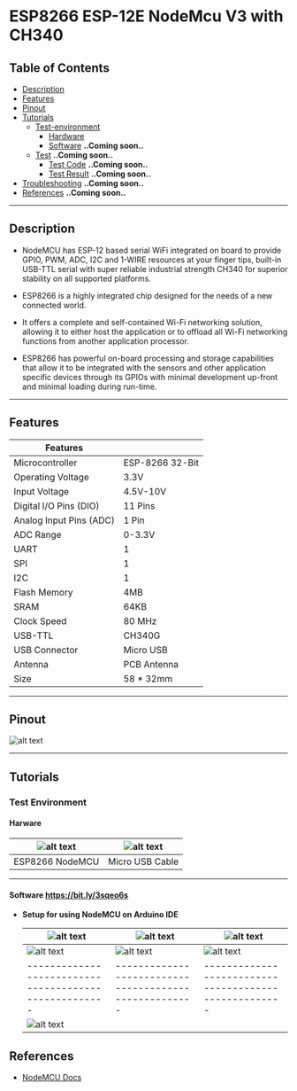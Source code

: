 # ESP8266 ESP-12E NodeMcu V3 with CH340

## Table of Contents

-   [Description](#description)
-   [Features](#features)
-   [Pinout](#pinout)
-   [Tutorials](#tutorials)
    -   [Test-environment](#test-environment)
        -   [Hardware](#hardware)
        -   [Software](#software) **..Coming soon..**
    -   [Test](#test) **..Coming soon..**
        -   [Test Code](#test-code) **..Coming soon..**
        -   [Test Result](#test-result) **..Coming soon..**
-   [Troubleshooting](#troubleshooting) **..Coming soon..**
-   [References](#references) **..Coming soon..**

---

## Description

-   NodeMCU has ESP-12 based serial WiFi integrated on board to provide GPIO, PWM, ADC, I2C and 1-WIRE resources at your finger tips, built-in USB-TTL serial with super reliable industrial strength CH340 for superior stability on all supported platforms.

-   ESP8266 is a highly integrated chip designed for the needs of a new connected world.

-   It offers a complete and self-contained Wi-Fi networking solution, allowing it to either host the application or to offload all Wi-Fi networking functions from another application processor.

-   ESP8266 has powerful on-board processing and storage capabilities that allow it to be integrated with the sensors and other application specific devices through its GPIOs with minimal development up-front and minimal loading during run-time.

---

## Features

| Features                |                 |
| ----------------------- | --------------- |
| Microcontroller         | ESP-8266 32-Bit |
| Operating Voltage       | 3.3V            |
| Input Voltage           | 4.5V-10V        |
| Digital I/O Pins (DIO)  | 11 Pins         |
| Analog Input Pins (ADC) | 1 Pin           |
| ADC Range               | 0-3.3V          |
| UART                    | 1               |
| SPI                     | 1               |
| I2C                     | 1               |
| Flash Memory            | 4MB             |
| SRAM                    | 64KB            |
| Clock Speed             | 80 MHz          |
| USB-TTL                 | CH340G          |
| USB Connector           | Micro USB       |
| Antenna                 | PCB Antenna     |
| Size                    | 58 \* 32mm      |

---

## Pinout

![alt text](https://bit.ly/3pS7HZd 'ESP8266 NodeMCU')

---

## Tutorials

### Test Environment

#### Harware

| ![alt text](https://bit.ly/3bDAyLw 'ESP8266 NodeMCU') | ![alt text](https://bit.ly/3dHKR3Z 'Micro USB cable') |
| ----------------------------------------------------- | ----------------------------------------------------- |
| ESP8266 NodeMCU                                       | Micro USB Cable                                       |

---

#### Software https://bit.ly/3sqeo6s

-   **Setup for using NodeMCU on Arduino IDE**

    | ![alt text](https://bit.ly/3sqeo6s 'ESP8266 NodeMCU') | ![alt text](https://bit.ly/3aQAjO3 'ESP8266 NodeMCU') | ![alt text](https://bit.ly/37GNDCv 'ESP8266 NodeMCU') |
    | ----------------------------------------------------- | ----------------------------------------------------- | ----------------------------------------------------- |
    | ![alt text](https://bit.ly/2P4dmOR 'ESP8266 NodeMCU') | ![alt text](https://bit.ly/3qSn8So 'ESP8266 NodeMCU') | ![alt text](https://bit.ly/2ZLBVT5 'ESP8266 NodeMCU') |
    | ----------------------------------------------------- | ----------------------------------------------------- | ----------------------------------------------------- |
    | ![alt text](https://bit.ly/3spBg5X 'ESP8266 NodeMCU') |

## References

-   [NodeMCU Docs](https://nodemcu.readthedocs.io/en/release/)
